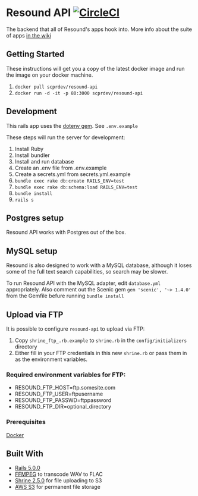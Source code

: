 # Resound API [![CircleCI](https://circleci.com/gh/ProjectResound/resound-api.svg?style=svg)](https://circleci.com/gh/ProjectResound/resound-api)

The backend that all of Resound's apps hook into. More info about the suite of apps [in the wiki](https://github.com/ProjectResound/planning/wiki)


## Getting Started
These instructions will get you a copy of the latest docker image and run the image
on your docker machine.

1. `docker pull scprdev/resound-api`
2. `docker run -d -it -p 80:3000 scprdev/resound-api`

## Development
This rails app uses the [dotenv gem](https://github.com/bkeepers/dotenv). See `.env.example`

These steps will run the server for development:
1. Install Ruby
2. Install bundler
3. Install and run database
4. Create an .env file from .env.example
5. Create a secrets.yml from secrets.yml.example
6. `bundle exec rake db:create RAILS_ENV=test`
7. `bundle exec rake db:schema:load RAILS_ENV=test`
8. `bundle install`
9. `rails s`

## Postgres setup
Resound API works with Postgres out of the box.

## MySQL setup
Resound is also designed to work with a MySQL database, although it loses some of the full text search capabilities, so search may be slower.

To run Resound API with the MySQL adapter, edit `database.yml` appropriately. Also comment
out the Scenic gem `gem 'scenic', '~> 1.4.0'` from the Gemfile befure running `bundle install`

## Upload via FTP
It is possible to configure `resound-api` to upload via FTP:
1. Copy `shrine_ftp_.rb.example` to `shrine.rb` in the `config/initializers` directory
2. Either fill in your FTP credentials in this new `shrine.rb` or pass them in as the environment variables.

### Required environment variables for FTP:
* RESOUND_FTP_HOST=ftp.somesite.com
* RESOUND_FTP_USER=ftpusername
* RESOUND_FTP_PASSWD=ftppassword
* RESOUND_FTP_DIR=optional_directory

### Prerequisites

[Docker](https://www.docker.com/)


## Built With
* [Rails 5.0.0](http://rubyonrails.org/)
* [FFMPEG](http://ffmpeg.org) to transcode WAV to FLAC
* [Shrine 2.5.0](http://shrinerb.com/) for file uploading to S3
* [AWS S3](https://aws.amazon.com/s3/) for permanent file storage
